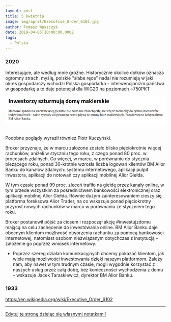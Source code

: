 ```yaml
---
layout: post
title: 5 kwietnia
image: img/april/Executive_Order_6102.jpg
author: Tomasz Waszczyk
date: 2019-04-05T10:00:00.000Z
tags:
  - Polska
---
```


### 2020

Interesujące, ale według mnie groźne. Historycznie okolice dołków oznacza ogromny strach, myślę, polskie "słabe ręce" nadal nie rozumieją w jaki okres gospodarczy wchodzi Polska gospodarka - interwencjonizm państwa w gospodarkę a to daje potencjał dla WIG20 na poziomach ~750PKT

<img src="./img/april/slaberece.png"/><br><br>

Podobne poglądy wyraził również Piotr Kuczyński.

Broker przyznaje, że w marcu założone zostało blisko pięciokrotnie więcej rachunków, aniżeli w styczniu tego roku, z czego ponad 80 proc. w procesach zdalnych. Co więcej, w marcu, w porównaniu do stycznia bieżącego roku, ponad 30-krotnie wzrosła liczba logowań klientów BM Alior Banku do kanałów zdalnych: systemu internetowego, aplikacji pulpit inwestora, aplikacji do notowań czy aplikacji mobilnej Alior Giełda.

W tym czasie ponad 99 proc. zleceń trafiło na giełdę przez kanały online, w tym przede wszystkim za pośrednictwem bankowości elektronicznej oraz aplikacji mobilnej Alior Giełda. Równie dużym zainteresowaniem cieszy się platforma foreksowa Alior Trader, na co wskazuje ponad pięciokrotny przyrost nowych rachunków w marcu w porównaniu ze styczniem tego roku.

Broker postanowił pójść za ciosem i rozpoczął akcję #inwestujzdomu mającą na celu zachęcenie do inwestowania online. BM Alior Banku daje obecnym klientom możliwość otworzenia rachunku za pomocą bankowości internetowej, natomiast osobom niezwiązanym dotychczas z instytucją – założenie go poprzez wniosek internetowy.

- Poprzez szereg działań komunikacyjnych chcemy pokazać klientom, jak wiele mają możliwości inwestowania dzięki naszym platformom. Zależy nam, aby nawet w tym trudnym czasie, mogli wygodnie korzystać z naszych usług przez całą dobę, bez konieczności wychodzenia z domu – wskazuje Jacek Taraśkiewicz, dyrektor BM Alior Banku.

### 1933

<https://en.wikipedia.org/wiki/Executive_Order_6102>

---

<a href="https://github.com/TomaszWaszczyk/historia.waszczyk.com/edit/master/src/content/april-5.md" target="_blank">Edytuj tę stronę dzieląc się własnymi notatkami!</a>
